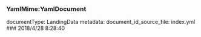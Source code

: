 ### YamlMime:YamlDocument
documentType: LandingData
metadata:
    document_id_source_file: index.yml
    ### 2018/4/28 8:28:40
